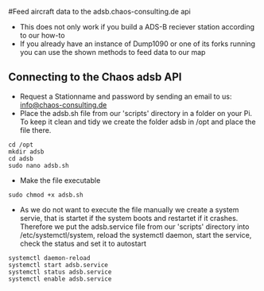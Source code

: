 #Feed aircraft data to the adsb.chaos-consulting.de api
* This does not only work if you build a ADS-B reciever station according to our how-to
* If you already have an instance of Dump1090 or one of its forks running you can use the shown methods to feed data to our map

## Connecting to the Chaos adsb API
* Request a Stationname and password by sending an email to us: info@chaos-consulting.de
* Place the adsb.sh file from our 'scripts' directory in a folder on your Pi. To keep it clean and tidy we create the folder adsb in /opt and place the file there.

```
cd /opt
mkdir adsb
cd adsb
sudo nano adsb.sh
```

* Make the file executable

```
sudo chmod +x adsb.sh
```
* As we do not want to execute the file manually we create a system servie, that is startet if the system boots and restartet if it crashes. Therefore we put the adsb.service file from our 'scripts' directory into /etc/systemctl/system, reload the systemctl daemon, start the service,  check the status and set it to autostart

```
systemctl daemon-reload
systemctl start adsb.service 
systemctl status adsb.service 
systemctl enable adsb.service 
```
